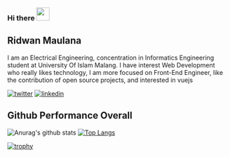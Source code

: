 ### Hi there <img src="https://raw.githubusercontent.com/MartinHeinz/MartinHeinz/master/wave.gif" width="30px">

## Ridwan Maulana

I am an Electrical Engineering, concentration in Informatics Engineering student at University Of Islam Malang. I have interest Web Development who really likes technology, I am more focused on Front-End Engineer, like the contribution of open source projects, and interested in vuejs

<a href="https://twitter.com/ridvisible" target="_blank"><img alt="twitter" src="https://img.shields.io/badge/twitter-%231DA1F2.svg?&style=for-the-badge&logo=twitter&logoColor=white"/></a>
<a href="https://www.linkedin.com/in/ridwanms/" target="_blank"><img alt="linkedin" src="https://img.shields.io/badge/linkedin-%230077B5.svg?&style=for-the-badge&logo=linkedin&logoColor=white"/></a>

## Github Performance Overall
![Anurag's github stats](https://github-readme-stats.vercel.app/api?username=R1dwanMaulana&show_icons=true&theme=dracula)
[![Top Langs](https://github-readme-stats.vercel.app/api/top-langs/?username=R1dwanMaulana&theme=nord&layout=compact)](https://github.com/anuraghazra/github-readme-stats)


[![trophy](https://github-profile-trophy.vercel.app/?username=R1dwanMaulana&theme=onedark&row=3&column=4&no-bg=true)](https://github.com/R1dwanMaulana/github-profile-trophy)



